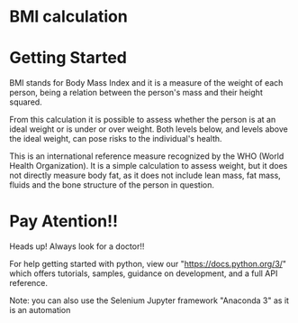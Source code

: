 # BMI calculation

# Getting Started

BMI stands for Body Mass Index and it is a measure of the weight of each person, being a relation between the person's mass and their height squared.

From this calculation it is possible to assess whether the person is at an ideal weight or is under or over weight. Both levels below, and levels above the ideal weight, can pose risks to the individual's health.

This is an international reference measure recognized by the WHO (World Health Organization). It is a simple calculation to assess weight, but it does not directly measure body fat, as it does not include lean mass, fat mass, fluids and the bone structure of the person in question.

# Pay Atention!!
Heads up! Always look for a doctor!!

For help getting started with python, view our "https://docs.python.org/3/" which offers tutorials, samples, guidance on development, and a full API reference.

Note: you can also use the Selenium Jupyter framework "Anaconda 3" as it is an automation

